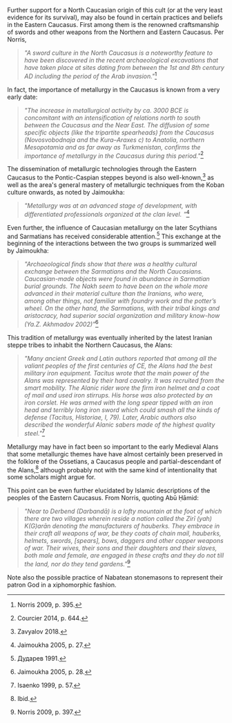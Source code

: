 Further support for a North Caucasian origin of this cult (or at the very least evidence for its survival), may also be found in certain practices and beliefs in the Eastern Caucasus. First among them is the renowned craftsmanship of swords and other weapons from the Northern and Eastern Caucasus. Per Norris,

> *"A sword culture in the North Caucasus is a noteworthy feature to have been discovered in the recent archaeological excavations that have taken place at sites dating from between the 1st and 8th century AD including the period of the Arab invasion."*[^a]

In fact, the importance of metallurgy in the Caucasus is known from a very early date:

> *"The increase in metallurgical activity by ca. 3000 BCE is concomitant with an intensification of relations north to south between the Caucasus and the Near East. The diffusion of some specific objects (like the tripartite spearheads) from the Caucasus (Novosvobodnaja and the Kura–Araxes c) to Anatolia, northern Mesopotamia and as far away as Turkmenistan, confirms the importance of metallurgy in the Caucasus during this period."*[^i]

The dissemination of metallurgic technologies through the Eastern Caucasus to the Pontic-Caspian steppes beyond is also well-known,[^c] as well as the area's general mastery of metallurgic techniques from the Koban culture onwards, as noted by Jaimoukha:

> *"Metallurgy was at an advanced stage of development, with differentiated professionals organized at the clan level. "*[^d]

Even further, the influence of Caucasian metallurgy on the later Scythians and Sarmatians has received considerable attention.[^e] This exchange at the beginning of the interactions between the two groups is summarized well by Jaimoukha:

> *"Archaeological finds show that there was a healthy cultural exchange between the Sarmatians and the North Caucasians. Caucasian-made objects were found in abundance in Sarmatian burial grounds. The Nakh seem to have been on the whole more advanced in their material culture than the Iranians, who were, among other things, not familiar with foundry work and the potter’s wheel. On the other hand, the Sarmatians, with their tribal kings and aristocracy, had superior social organization and military know-how (Ya.Z. Akhmadov 2002)"*[^f]

This tradition of metallurgy was eventually inherited by the latest Iranian steppe tribes to inhabit the Northern Caucasus, the Alans:

> *"Many ancient Greek and Latin authors reported that among all the valiant peoples of the first centuries of CE, the Alans had the best military iron equipment. Tacitus wrote that the main power of the Alans was represented by their hard cavalry. It was recruited from the smart mobility. The Alanic rider wore the firm iron helmet and a coat of mail and used iron stirrups. His horse was also protected by an iron corslet. He was armed with the long spear tipped with an iron head and terribly long iron sword which could smash all the kinds of defense (Tacitus, Historiae, I, 79). Later, Arabic authors also described the wonderful Alanic sabers made of the highest quality steel."*[^g]

Metallurgy may have in fact been so important to the early Medieval Alans that some metallurgic themes have have almost certainly been preserved in the folklore of the Ossetians, a Caucasus people and partial-descendant of the Alans,[^h] although probably not with the same kind of intentionality that some scholars might argue for.

This point can be even further elucidated by Islamic descriptions of the peoples of the Eastern Caucasus. From Norris, quoting Abū Ḥāmid:

> *"Near to Derbend (Darbandā) is a lofty mountain at the foot of which there are two villages wherein reside a nation called the Zirī (yah) K(G)arān denoting the manufacturers of hauberks. They embrace in their craft all weapons of war, be they coats of chain mail, hauberks, helmets, swords, [spears], bows, daggers and other copper weapons of war. Their wives, their sons and their daughters and their slaves, both male and female, are engaged in these crafts and they do not till the land, nor do they tend gardens."*[^b]



[^a]: Norris 2009, p. 395.

[^i]: Courcier 2014, p. 644. 
[^c]: Zavyalov 2018. 
[^d]: Jaimoukha 2005, p. 27.
[^e]: Дударев 1991. 
[^f]: Jaimoukha 2005, p. 28. 
[^g]: Isaenko 1999, p. 57. 
[^h]: Ibid. 
[^b]: Norris 2009, p. 397. 

Note also the possible practice of Nabatean stonemasons to represent their patron God in a xiphomorphic fashion. 

